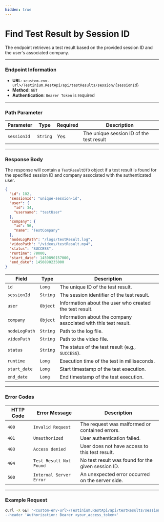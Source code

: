 ```yaml
---
hidden: true
---
```


# Find Test Result by Session ID

The endpoint retrieves a test result based on the provided session ID and the user's associated company.

***

### Endpoint Information

* **URL**: `<custom-env-url>/Testinium.RestApi/api/testResults/session/{sessionId}`
* **Method**: `GET`
* **Authentication**: `Bearer Token` is required

***

### Path Parameter

| Parameter   | Type     | Required | Description                              |
| ----------- | -------- | -------- | ---------------------------------------- |
| `sessionId` | `String` | Yes      | The unique session ID of the test result |

***

### Response Body

The response will contain a `TestResultDTO` object if a test result is found for the specified session ID and company associated with the authenticated user.

```json
{
  "id": 102,
  "sessionId": "unique-session-id",
  "user": {
    "id": 34,
    "username": "testUser"
  },
  "company": {
    "id": 56,
    "name": "TestCompany"
  },
  "nodeLogPath": "/logs/testResult.log",
  "videoPath": "/videos/testResult.mp4",
  "status": "SUCCESS",
  "runtime": 78000,
  "start_date": 1450890157000,
  "end_date": 1450890235000
}

```

| Field         | Type     | Description                                                     |
| ------------- | -------- | --------------------------------------------------------------- |
| `id`          | `Long`   | The unique ID of the test result.                               |
| `sessionId`   | `String` | The session identifier of the test result.                      |
| `user`        | `Object` | Information about the user who created the test result.         |
| `company`     | `Object` | Information about the company associated with this test result. |
| `nodeLogPath` | `String` | Path to the log file.                                           |
| `videoPath`   | `String` | Path to the video file.                                         |
| `status`      | `String` | The status of the test result (e.g., `SUCCESS`).                |
| `runtime`     | `Long`   | Execution time of the test in milliseconds.                     |
| `start_date`  | `Long`   | Start timestamp of the test execution.                          |
| `end_date`    | `Long`   | End timestamp of the test execution.                            |

***

### Error Codes

| HTTP Code | Error Message           | Description                                        |
| --------- | ----------------------- | -------------------------------------------------- |
| `400`     | `Invalid Request`       | The request was malformed or contained errors.     |
| `401`     | `Unauthorized`          | User authentication failed.                        |
| `403`     | `Access denied`         | User does not have access to this test result.     |
| `404`     | `Test Result Not Found` | No test result was found for the given session ID. |
| `500`     | `Internal Server Error` | An unexpected error occurred on the server side.   |

***

### Example Request

```bash
curl -X GET "<custom-env-url>/Testinium.RestApi/api/testResults/session/unique-session-id' \
--header 'Authorization: Bearer <your_access_token>'
```
